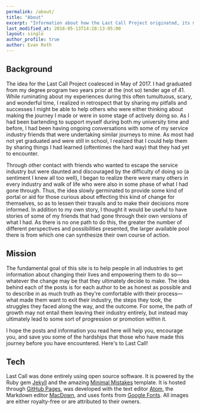```yaml
---
permalink: /about/
title: "About"
excerpt: "Information about how the Last Call Project originated, its mission, and the tech used to create it."
last_modified_at: 2018-05-13T14:28:13-05:00
layout: single
author_profile: true
author: Evan Roth
---
```

## Background
The idea for the Last Call Project coalesced in May of 2017.  I had graduated from my degree program two years prior at the (not so) tender age of 41.  While ruminating about my experiences during this often tumultuous, scary, and wonderful time, I realized in retrospect that by sharing my pitfalls and successes I might be able to help others who were either thinking about making the journey I made or were in some stage of actively doing so.  As I had been bartending to support myself during both my university time and before, I had been having ongoing conversations with some of my service industry friends that were undertaking similar journeys to mine.  As most had not yet graduated and were still in school, I realized that I could help them by sharing things I had learned (oftentimes the hard way) that they had yet to encounter.

Through other contact with friends who wanted to escape the service industry but were daunted and discouraged by the difficulty of doing so (a sentiment I knew all too well), I began to realize there were many others in every industry and walk of life who were also in some phase of what I had gone through.  Thus, the idea slowly germinated to provide some kind of portal or aid for those curious about effecting this kind of change for themselves, so as to lessen their travails and to make their decisions more informed.  In addition to my own story, I thought it would be useful to have stories of some of my friends that had gone through their own versions of what I had.  As there is no one path to do this, the greater the number of different perspectives and possibilities presented, the larger available pool there is from which one can synthesize their own course of action.

## Mission
The fundamental goal of this site is to help people in all industries to get information about changing their lives and empowering them to do so—whatever the change may be that they ultimately decide to make.  The idea behind each of the posts is for each author to be as honest as possible and to describe in as much truth as they're comfortable with their process—what made them want to exit their industry, the steps they took, the struggles they faced along the way, and the outcome.  For some, the path of growth may not entail them leaving their industry entirely, but instead may ultimately lead to some sort of progression or promotion within it.

I hope the posts and information you read here will help you, encourage you, and save you some of the hardships that those who have made this journey before you have encountered.  Here's to Last Call!

## Tech
Last Call was done entirely using open source software.  It is powered by the Ruby gem [Jekyll](https://github.com/jekyll/jekyll) and the amazing [Minimal Mistakes](https://mademistakes.com/work/minimal-mistakes-jekyll-theme/) template.  It is hosted through [GitHub Pages](https://pages.github.com/), was developed with the text editor [Atom](https://atom.io/), the Markdown editor [MacDown](https://macdown.uranusjr.com/), and uses fonts from [Google Fonts](https://fonts.google.com/). All images are either royalty-free or are attributed to their owners.
